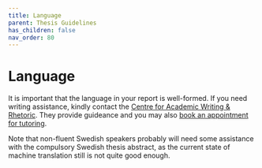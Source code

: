 ```yaml
---
title: Language
parent: Thesis Guidelines
has_children: false
nav_order: 80
---
```


# Language

It is important that the language in your report is well-formed. If you need writing assistance, kindly contact the [Centre for Academic Writing & Rhetoric](https://www.kth.se/en/biblioteket/skriva-referera/skrivande-retorik/centrum-for-akademiskt-skrivande-retorik-1.856488). They provide guideance and you may also [book an appointment for tutoring](https://www.kth.se/en/biblioteket/skriva-referera/skrivande-retorik/traffa-handledare). 

Note that non-fluent Swedish speakers probably will need some assistance with the compulsory Swedish thesis abstract, as the current state of machine translation still is not quite good enough.

